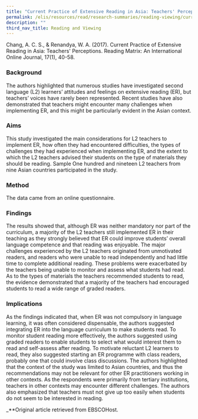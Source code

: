 ```yaml
---
title: "Current Practice of Extensive Reading in Asia: Teachers' Perceptions"
permalink: /elis/resources/read/research-summaries/reading-viewing/current-practice-extensive-reading-in-asia/
description: ""
third_nav_title: Reading and Viewing
---
```

Chang, A. C. S., & Renandya, W. A. (2017). Current Practice of Extensive Reading in Asia: Teachers' Perceptions. Reading Matrix: An International Online Journal, 17(1), 40-58.

### Background

The authors highlighted that numerous studies have investigated second language (L2) learners’ attitudes and feelings on extensive reading (ER), but teachers’ voices have rarely been represented. Recent studies have also demonstrated that teachers might encounter many challenges when implementing ER, and this might be particularly evident in the Asian context.

### Aims

This study investigated the main considerations for L2 teachers to implement ER, how often they had encountered difficulties, the types of challenges they had experienced when implementing ER, and the extent to which the L2 teachers advised their students on the type of materials they should be reading. Sample One hundred and nineteen L2 teachers from nine Asian countries participated in the study.

### Method

The data came from an online questionnaire.

### Findings

The results showed that, although ER was neither mandatory nor part of the curriculum, a majority of the L2 teachers still implemented ER in their teaching as they strongly believed that ER could improve students’ overall language competence and that reading was enjoyable. The major challenges experienced by the L2 teachers originated from unmotivated readers, and readers who were unable to read independently and had little time to complete additional reading. These problems were exacerbated by the teachers being unable to monitor and assess what students had read. As to the types of materials the teachers recommended students to read, the evidence demonstrated that a majority of the teachers had encouraged students to read a wide range of graded readers.

### Implications

As the findings indicated that, when ER was not compulsory in language learning, it was often considered dispensable, the authors suggested integrating ER into the language curriculum to make students read. To monitor student reading more effectively, the authors suggested using graded readers to enable students to select what would interest them to read and self-assess after reading. To motivate reluctant L2 learners to read, they also suggested starting an ER programme with class readers, probably one that could involve class discussions. The authors highlighted that the context of the study was limited to Asian countries, and thus the recommendations may not be relevant for other ER practitioners working in other contexts. As the respondents were primarily from tertiary institutions, teachers in other contexts may encounter different challenges. The authors also emphasized that teachers must not give up too easily when students do not seem to be interested in reading.

_**Original article retrieved from EBSCOHost. 